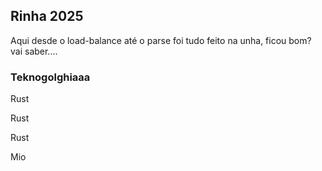 ## Rinha 2025

Aqui desde o load-balance até o parse foi tudo feito na unha, ficou bom? vai saber....


### Teknogolghiaaa
Rust

Rust

Rust

Mio
